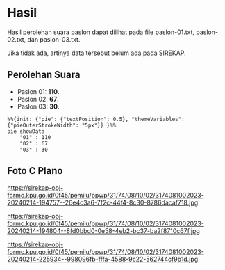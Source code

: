 # Hasil

Hasil perolehan suara paslon dapat dilihat pada file paslon-01.txt, paslon-02.txt, dan paslon-03.txt.

Jika tidak ada, artinya data tersebut belum ada pada SIREKAP.

## Perolehan Suara

 * Paslon 01: **110**.
 * Paslon 02: **67**.
 * Paslon 03: **30**.

```mermaid
%%{init: {"pie": {"textPosition": 0.5}, "themeVariables": {"pieOuterStrokeWidth": "5px"}} }%%
pie showData
    "01" : 110
    "02" : 67
    "03" : 30
```
## Foto C Plano

https://sirekap-obj-formc.kpu.go.id/0f45/pemilu/ppwp/31/74/08/10/02/3174081002023-20240214-194757--26e4c3a6-7f2c-44f4-8c30-8786dacaf718.jpg

https://sirekap-obj-formc.kpu.go.id/0f45/pemilu/ppwp/31/74/08/10/02/3174081002023-20240214-194804--8fd0bbd0-0e58-4eb2-bc37-ba2f8710c67f.jpg

https://sirekap-obj-formc.kpu.go.id/0f45/pemilu/ppwp/31/74/08/10/02/3174081002023-20240214-225934--998096fb-fffa-4588-9c22-562744cf9b1d.jpg

